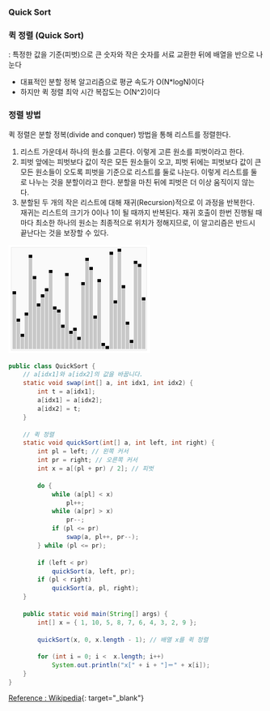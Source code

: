 ### Quick Sort

### 퀵 정렬 (Quick Sort)
: 특정한 값을 기준(피벗)으로 큰 숫자와 작은 숫자를 서료 교환한 뒤에 배열을 반으로 나눈다 
- 대표적인 분할 정복 알고리즘으로 평균 속도가 O(N*logN)이다 
- 하지만 퀵 정렬 최악 시간 복잡도는 O(N^2)이다

### 정렬 방법 
퀵 정렬은 분할 정복(divide and conquer) 방법을 통해 리스트를 정렬한다.
1. 리스트 가운데서 하나의 원소를 고른다. 이렇게 고른 원소를 피벗이라고 한다.
2. 피벗 앞에는 피벗보다 값이 작은 모든 원소들이 오고, 피벗 뒤에는 피벗보다 값이 큰 모든 원소들이 오도록 피벗을 기준으로 리스트를 둘로 나눈다. 
이렇게 리스트를 둘로 나누는 것을 분할이라고 한다. 분할을 마친 뒤에 피벗은 더 이상 움직이지 않는다.
3. 분할된 두 개의 작은 리스트에 대해 재귀(Recursion)적으로 이 과정을 반복한다. 재귀는 리스트의 크기가 0이나 1이 될 때까지 반복된다.
재귀 호출이 한번 진행될 때마다 최소한 하나의 원소는 최종적으로 위치가 정해지므로, 이 알고리즘은 반드시 끝난다는 것을 보장할 수 있다.

![QuickSort](../../img/algorithm/QuickSort.gif) <br>

```java
public class QuickSort {
	// a[idx1]와 a[idx2]의 값을 바꿉니다.
	static void swap(int[] a, int idx1, int idx2) {
		int t = a[idx1];
		a[idx1] = a[idx2];
		a[idx2] = t;
	}

	// 퀵 정렬
	static void quickSort(int[] a, int left, int right) {
		int pl = left; // 왼쪽 커서
		int pr = right; // 오른쪽 커서
		int x = a[(pl + pr) / 2]; // 피벗

		do {
			while (a[pl] < x)
				pl++;
			while (a[pr] > x)
				pr--;
			if (pl <= pr)
				swap(a, pl++, pr--);
		} while (pl <= pr);

		if (left < pr)
			quickSort(a, left, pr);
		if (pl < right)
			quickSort(a, pl, right);
	}
	
	public static void main(String[] args) {
		int[] x = { 1, 10, 5, 8, 7, 6, 4, 3, 2, 9 };

		quickSort(x, 0, x.length - 1); // 배열 x를 퀵 정렬

		for (int i = 0; i <  x.length; i++)
			System.out.println("x[" + i + "]＝" + x[i]);
	}
}
```

[Reference : Wikipedia](https://ko.wikipedia.org/wiki/%EC%82%BD%EC%9E%85_%EC%A0%95%EB%A0%AC#JAVA){: target="_blank"}